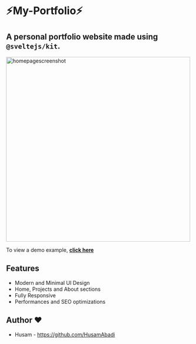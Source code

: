 # ⚡️My-Portfolio⚡️

## A personal portfolio website made using `@sveltejs/kit`.

<p align="left">
    <img width="500" height="auto" src="https://imgur.com/1LVVk1k" alt="homepagescreenshot" />
</p>

To view a demo example, **[click here](https://www.husamabadi.com)**

## Features

- Modern and Minimal UI Design
- Home, Projects and About sections<!-- - Blog made using `DEV.TO` API. (Medium WIP) -->
- Fully Responsive
- Performances and SEO optimizations

<!-- ## Guide

- In order to add a new route (page) you need to add it in `src\lib\NavRoutes.js` and create a new file in the `routes` folder with the same name as the route `eg: about`.

In `src\lib\NavRoutes.js` you need to add in the `routes` an object with the following info for every route you want to add.

    {
    	href: '/globe', // route path
    	label: 'Globe', // name showed in the navbar
    	customColor: '#89a6fb' // OPTIONAL: a color that will be set when you switch route (for that specific route)
    } -->

## Author ❤️

- Husam - https://github.com/HusamAbadi

